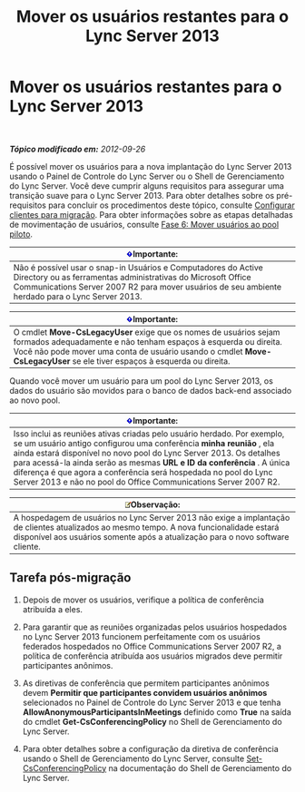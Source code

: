 ﻿---
title: Mover os usuários restantes para o Lync Server 2013
TOCTitle: Mover os usuários restantes para o Lync Server 2013
ms:assetid: 0eb990f0-f720-47a7-aaee-437fbd4c4c33
ms:mtpsurl: https://technet.microsoft.com/pt-br/library/JJ687968(v=OCS.15)
ms:contentKeyID: 49886100
ms.date: 05/19/2016
mtps_version: v=OCS.15
ms.translationtype: HT
---

# Mover os usuários restantes para o Lync Server 2013

 

_**Tópico modificado em:** 2012-09-26_

É possível mover os usuários para a nova implantação do Lync Server 2013 usando o Painel de Controle do Lync Server ou o Shell de Gerenciamento do Lync Server. Você deve cumprir alguns requisitos para assegurar uma transição suave para o Lync Server 2013. Para obter detalhes sobre os pré-requisitos para concluir os procedimentos deste tópico, consulte [Configurar clientes para migração](configure-clients-for-migration_1.md). Para obter informações sobre as etapas detalhadas de movimentação de usuários, consulte [Fase 6: Mover usuários ao pool piloto](phase-6-move-users-to-the-pilot-pool.md).

<table>
<thead>
<tr class="header">
<th><img src="images/Gg425939.important(OCS.15).gif" title="important" alt="important" />Importante:</th>
</tr>
</thead>
<tbody>
<tr class="odd">
<td>Não é possível usar o snap-in Usuários e Computadores do Active Directory ou as ferramentas administrativas do Microsoft Office Communications Server 2007 R2 para mover usuários de seu ambiente herdado para o Lync Server 2013.</td>
</tr>
</tbody>
</table>


<table>
<thead>
<tr class="header">
<th><img src="images/Gg425939.important(OCS.15).gif" title="important" alt="important" />Importante:</th>
</tr>
</thead>
<tbody>
<tr class="odd">
<td>O cmdlet <strong>Move-CsLegacyUser</strong> exige que os nomes de usuários sejam formados adequadamente e não tenham espaços à esquerda ou direita. Você não pode mover uma conta de usuário usando o cmdlet <strong>Move-CsLegacyUser</strong> se ele tiver espaços à esquerda ou direita.</td>
</tr>
</tbody>
</table>


Quando você mover um usuário para um pool do Lync Server 2013, os dados do usuário são movidos para o banco de dados back-end associado ao novo pool.

<table>
<thead>
<tr class="header">
<th><img src="images/Gg425939.important(OCS.15).gif" title="important" alt="important" />Importante:</th>
</tr>
</thead>
<tbody>
<tr class="odd">
<td>Isso inclui as reuniões ativas criadas pelo usuário herdado. Por exemplo, se um usuário antigo configurou uma conferência <strong>minha reunião</strong> , ela ainda estará disponível no novo pool do Lync Server 2013. Os detalhes para acessá-la ainda serão as mesmas <strong>URL e ID da conferência</strong> . A única diferença é que agora a conferência será hospedada no pool do Lync Server 2013 e não no pool do Office Communications Server 2007 R2.</td>
</tr>
</tbody>
</table>


<table>
<thead>
<tr class="header">
<th><img src="images/Gg425756.note(OCS.15).gif" title="note" alt="note" />Observação:</th>
</tr>
</thead>
<tbody>
<tr class="odd">
<td>A hospedagem de usuários no Lync Server 2013 não exige a implantação de clientes atualizados ao mesmo tempo. A nova funcionalidade estará disponível aos usuários somente após a atualização para o novo software cliente.</td>
</tr>
</tbody>
</table>


## Tarefa pós-migração

1.  Depois de mover os usuários, verifique a política de conferência atribuída a eles.

2.  Para garantir que as reuniões organizadas pelos usuários hospedados no Lync Server 2013 funcionem perfeitamente com os usuários federados hospedados no Office Communications Server 2007 R2, a política de conferência atribuída aos usuários migrados deve permitir participantes anônimos.

3.  As diretivas de conferência que permitem participantes anônimos devem **Permitir que participantes convidem usuários anônimos** selecionados no Painel de Controle do Lync Server 2013 e que tenha **AllowAnonymousParticipantsInMeetings** definido como **True** na saída do cmdlet **Get-CsConferencingPolicy** no Shell de Gerenciamento do Lync Server.

4.  Para obter detalhes sobre a configuração da diretiva de conferência usando o Shell de Gerenciamento do Lync Server, consulte [Set-CsConferencingPolicy](set-csconferencingpolicy.md) na documentação do Shell de Gerenciamento do Lync Server.

